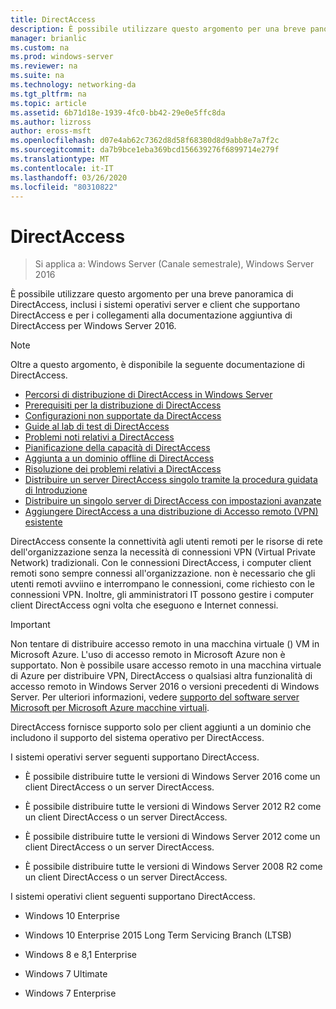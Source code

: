 ```yaml
---
title: DirectAccess
description: È possibile utilizzare questo argomento per una breve panoramica di DirectAccess in Windows Server 2016.
manager: brianlic
ms.custom: na
ms.prod: windows-server
ms.reviewer: na
ms.suite: na
ms.technology: networking-da
ms.tgt_pltfrm: na
ms.topic: article
ms.assetid: 6b71d18e-1939-4fc0-bb42-29e0e5ffc8da
ms.author: lizross
author: eross-msft
ms.openlocfilehash: d07e4ab62c7362d8d58f68380d8d9abb8e7a7f2c
ms.sourcegitcommit: da7b9bce1eba369bcd156639276f6899714e279f
ms.translationtype: MT
ms.contentlocale: it-IT
ms.lasthandoff: 03/26/2020
ms.locfileid: "80310822"
---
```

# <a name="directaccess"></a>DirectAccess

>Si applica a: Windows Server (Canale semestrale), Windows Server 2016

È possibile utilizzare questo argomento per una breve panoramica di DirectAccess, inclusi i sistemi operativi server e client che supportano DirectAccess e per i collegamenti alla documentazione aggiuntiva di DirectAccess per Windows Server 2016.  
  
> [!NOTE]  
> Oltre a questo argomento, è disponibile la seguente documentazione di DirectAccess.  
>   
> -   [Percorsi di distribuzione di DirectAccess in Windows Server](DirectAccess-Deployment-Paths-in-Windows-Server.md)  
> -   [Prerequisiti per la distribuzione di DirectAccess](Prerequisites-for-Deploying-DirectAccess.md)  
> -   [Configurazioni non supportate da DirectAccess](DirectAccess-Unsupported-Configurations.md)  
> -   [Guide al lab di test di DirectAccess](DirectAccess-Test-Lab-Guides.md)  
> -   [Problemi noti relativi a DirectAccess](DirectAccess-Known-Issues.md)  
> -   [Pianificazione della capacità di DirectAccess](DirectAccess-Capacity-Planning.md) 
> -   [Aggiunta a un dominio offline di DirectAccess](DirectAccess-Offline-Domain-Join.md)  
> -   [Risoluzione dei problemi relativi a DirectAccess](Troubleshooting-DirectAccess.md)  
> -   [Distribuire un server DirectAccess singolo tramite la procedura guidata di Introduzione](single-server-wizard/Deploy-a-Single-DirectAccess-Server-Using-the-Getting-Started-Wizard.md)  
> -   [Distribuire un singolo server di DirectAccess con impostazioni avanzate](single-server-advanced/Deploy-a-Single-DirectAccess-Server-with-Advanced-Settings.md)  
> -   [Aggiungere DirectAccess a una distribuzione di Accesso remoto (VPN) esistente](add-to-existing-vpn/Add-DirectAccess-to-an-Existing-Remote-Access-VPN-Deployment.md)  
  
DirectAccess consente la connettività agli utenti remoti per le risorse di rete dell'organizzazione senza la necessità di connessioni VPN (Virtual Private Network) tradizionali. Con le connessioni DirectAccess, i computer client remoti sono sempre connessi all'organizzazione. non è necessario che gli utenti remoti avviino e interrompano le connessioni, come richiesto con le connessioni VPN. Inoltre, gli amministratori IT possono gestire i computer client DirectAccess ogni volta che eseguono e Internet connessi.

>[!IMPORTANT]
>Non tentare di distribuire accesso remoto in una macchina virtuale \(\) VM in Microsoft Azure. L'uso di accesso remoto in Microsoft Azure non è supportato. Non è possibile usare accesso remoto in una macchina virtuale di Azure per distribuire VPN, DirectAccess o qualsiasi altra funzionalità di accesso remoto in Windows Server 2016 o versioni precedenti di Windows Server. Per ulteriori informazioni, vedere [supporto del software server Microsoft per Microsoft Azure macchine virtuali](https://support.microsoft.com/help/2721672/microsoft-server-software-support-for-microsoft-azure-virtual-machines).
  
DirectAccess fornisce supporto solo per client aggiunti a un dominio che includono il supporto del sistema operativo per DirectAccess.  
  
I sistemi operativi server seguenti supportano DirectAccess.  
  
-   È possibile distribuire tutte le versioni di Windows Server 2016 come un client DirectAccess o un server DirectAccess.  
  
-   È possibile distribuire tutte le versioni di Windows Server 2012 R2 come un client DirectAccess o un server DirectAccess.  
  
-   È possibile distribuire tutte le versioni di Windows Server 2012 come un client DirectAccess o un server DirectAccess.  
  
-   È possibile distribuire tutte le versioni di Windows Server 2008 R2 come un client DirectAccess o un server DirectAccess.  
  
I sistemi operativi client seguenti supportano DirectAccess.  
  
-   Windows 10 Enterprise  
  
-   Windows 10 Enterprise 2015 Long Term Servicing Branch (LTSB)  
  
-   Windows 8 e 8,1 Enterprise  
  
-   Windows 7 Ultimate  
  
-   Windows 7 Enterprise
